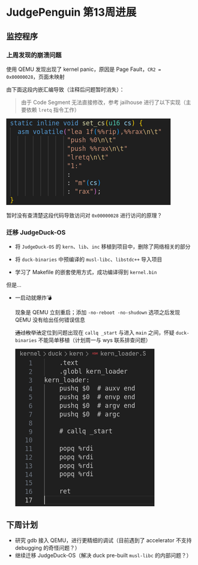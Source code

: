 # JudgePenguin 第13周进展

## 监控程序

### 上周发现的崩溃问题

使用 QEMU 发现出现了 kernel panic，原因是 Page Fault，`CR2 = 0x00000028`，页面未映射

由下面这段内嵌汇编导致（注释后问题暂时消失）：

> 由于 Code Segment 无法直接修改，参考 jailhouse 进行了以下实现（主要依赖 `lretq` 指令工作）

![](img/0521-1.png)

 暂时没有查清楚这段代码导致访问对 `0x00000028` 进行访问的原理？

### 迁移 JudgeDuck-OS

- 将 `JudgeDuck-OS` 的 `kern`、`lib`、`inc` 移植到项目中，删除了网络相关的部分

- 将 `duck-binaries` 中预编译的 `musl-libc`、`libstdc++` 导入项目

- 学习了 Makefile 的嵌套使用方式，成功编译得到 `kernel.bin`

但是…

- 一启动就爆炸💣

  现象是 QEMU 立刻重启；添加 `-no-reboot -no-shudown` 选项之后发现 QEMU 没有给出任何错误信息

  ~~通过枚举法~~定位到问题出现在 `callq _start` 与进入 `main` 之间，怀疑 `duck-binaries` 不能简单移植（计划周一与 wys 联系排查问题）

  ![](img/0521-2.png)



## 下周计划

- 研究 gdb 接入 QEMU，进行更精细的调试（目前遇到了 accelerator 不支持 debugging 的奇怪问题？）
- 继续迁移 JudgeDuck-OS（解决 duck pre-built `musl-libc` 的内部问题？）
